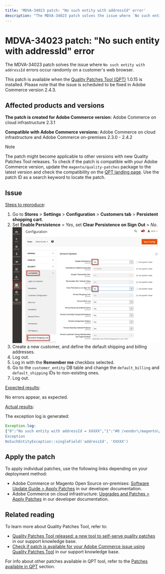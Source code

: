 ```yaml
---
title: 'MDVA-34023 patch: "No such entity with addressId" error'
description: "The MDVA-34023 patch solves the issue where `No such entity with addressId` errors occur randomly on a customer's web browser."
---
```


# MDVA-34023 patch: "No such entity with addressId" error

The MDVA-34023 patch solves the issue where `No such entity with addressId` errors occur randomly on a customer's web browser.

This patch is available when the [Quality Patches Tool (QPT)](/help/announcements/adobe-commerce-announcements/magento-quality-patches-released-new-tool-to-self-serve-quality-patches.md) 1.0.15 is installed. Please note that the issue is scheduled to be fixed in Adobe Commerce version 2.4.3.

## Affected products and versions

 **The patch is created for Adobe Commerce version:** Adobe Commerce on cloud infrastructure 2.3.1

 **Compatible with Adobe Commerce versions:** Adobe Commerce on cloud infrastructure and Adobe Commerce on-premises 2.3.0 - 2.4.2

>[!NOTE]
>
>The patch might become applicable to other versions with new Quality Patches Tool releases. To check if the patch is compatible with your Adobe Commerce version, update the `magento/quality-patches` package to the latest version and check the compatibility on the [QPT landing page](https://devdocs.magento.com/quality-patches/tool.html#patch-grid). Use the patch ID as a search keyword to locate the patch.

## Issue

<u>Steps to reproduce</u>:

1. Go to **Stores** > **Settings** > **Configuration** > **Customers tab** > **Persistent shopping cart**.
1. Set **Enable Persistence** = *Yes*, set **Clear Persistence on Sign Out** = *No*.    ![persistent_shopping_cart_magento_2.4.1.png](assets/persistent_shopping_cart_magento_2.4.1.png)
1. Create a new customer, and define the default shipping and billing addresses.
1. Log out.
1. Log in with the **Remember me** checkbox selected.
1. Go to the `customer_entity` DB table and change the `default_billing` and `default_shipping` IDs to non-existing ones.
1. Log out.

<u>Expected results</u>:

No errors appear, as expected.

<u>Actual results</u>:

The exception log is generated:

```php
Exception.log:
{"0":"No such entity with addressId = XXXXX","1":"#0 /vendor\/magento\/module-customer\/Model\/AddressRegistry.php(49): Magento\\Framework
Exception
NoSuchEntityException::singleField('addressId', 'XXXXX')
```

## Apply the patch

To apply individual patches, use the following links depending on your deployment method:

* Adobe Commerce or Magento Open Source on-premises: [Software Update Guide > Apply Patches](https://devdocs.magento.com/guides/v2.4/comp-mgr/patching/mqp.html) in our developer documentation.
* Adobe Commerce on cloud infrastructure: [Upgrades and Patches > Apply Patches](https://devdocs.magento.com/cloud/project/project-patch.html) in our developer documentation.

## Related reading

To learn more about Quality Patches Tool, refer to:

* [Quality Patches Tool released: a new tool to self-serve quality patches](/help/announcements/adobe-commerce-announcements/magento-quality-patches-released-new-tool-to-self-serve-quality-patches.md) in our support knowledge base.
* [Check if patch is available for your Adobe Commerce issue using Quality Patches Tool](/help/support-tools/patches-available-in-qpt-tool/check-patch-for-magento-issue-with-magento-quality-patches.md) in our support knowledge base.

For info about other patches available in QPT tool, refer to the [Patches available in QPT](https://support.magento.com/hc/en-us/sections/360010506631-Patches-available-in-QPT-tool-) section.